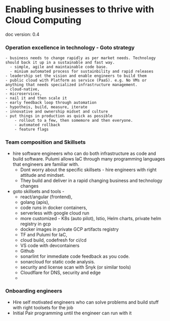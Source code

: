 # Enabling businesses to thrive with Cloud Computing

doc version: 0.4

### Operation excellence in technology - Goto strategy 
 
  
    - business needs to change rapidly as per market needs. Technology should back it up in a sustainable and fast way.
      - simple, agile and maintainable code base.
      - minium automated process for sustainbility and rapid releases
    - leadership set the vision and enable engineers to build them
    - public cloud with Platform as service (PaaS). e.g. No VMs or anything that needs specialized infrastructure management.
    - cloud-native, 
    - microservices, 
    - nail it and then scale it
    - early feedback loop through automation
    - hypotheis, build, measure, iterate
    - innovative and ownership midset and culture
    - put things in production as quick as possible
        - rollout to a few, then somemore and then everyone. 
        - automated rollback
        - feature flags


### Team composition and Skillsets

  - hire software engineers who can do both infrastructure as code and build software. Pulumi allows IaC through many programming languages that engineers are familiar with.
    - Dont worry about the specific skillsets - hire engineers with right attitude and mindset. 
    - They build and deliver in a rapid changing business and technology changes 
  - goto skillsets and tools - 
    - react/angular (frontend), 
    - golang (apis), 
    - code runs in docker containers, 
    - serverless with google cloud run
    - more customized - K8s (auto pilot), Istio, Helm charts, private helm registry in gcp
    - docker images in private GCP artifacts registry
    - TF and Pulumi for IaC,
    - cloud build, codefresh for ci/cd
    - VS code with devcontainers
    - Github
    - sonarlint for immediate code feedback as you code.
    - sonarcloud for static code analysis.
    - security and license scan with Snyk (or similar tools)
    - Cloudflare for DNS, security and edge
    - 

### Onboarding engineers
- Hire self motivated engineers who can solve problems and build stuff with right toolsets for the job
- Initial Pair programming until the engineer can run with it



